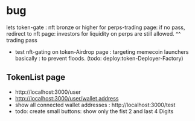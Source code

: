 # bug

lets token-gate : nft bronze or higher for perps-trading page: if no pass, redirect to nft page: investors for liquidity on perps are still allowed. ^^ trading pass

- test nft-gating on token-Airdrop page : targeting memecoin launchers basically : to prevent floods. (todo: deploy:token-Deployer-Factory)

## TokenList page

- http://localhost:3000/user
- [http://localhost:3000/user/wallet address](http://localhost:3000/user/0xCDeb7F7974D89Fd71089487D65AA9731d7E846F5)
- show all connected wallet addresses : http://localhost:3000/test
- todo: create small buttons: show only the fist 2 and last 4 Digits
